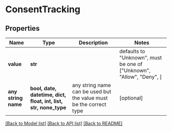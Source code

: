 # ConsentTracking


## Properties
Name | Type | Description | Notes
------------ | ------------- | ------------- | -------------
**value** | **str** |  | defaults to "Unknown",  must be one of ["Unknown", "Allow", "Deny", ]
**any string name** | **bool, date, datetime, dict, float, int, list, str, none_type** | any string name can be used but the value must be the correct type | [optional]

[[Back to Model list]](../README.md#documentation-for-models) [[Back to API list]](../README.md#documentation-for-api-endpoints) [[Back to README]](../README.md)


